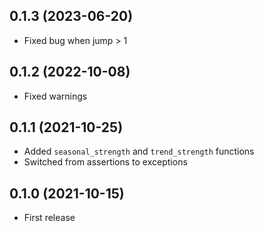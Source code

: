 ## 0.1.3 (2023-06-20)

- Fixed bug when jump > 1

## 0.1.2 (2022-10-08)

- Fixed warnings

## 0.1.1 (2021-10-25)

- Added `seasonal_strength` and `trend_strength` functions
- Switched from assertions to exceptions

## 0.1.0 (2021-10-15)

- First release
